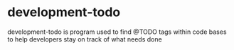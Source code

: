 # development-todo
development-todo is program used to find @TODO tags within code bases to help developers stay on track of what needs done 
